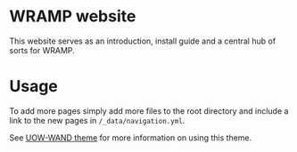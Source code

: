 # WRAMP website

This website serves as an introduction, install guide and a central hub of sorts for WRAMP.

# Usage

To add more pages simply add more files to the root directory and include a link to the new pages in `/_data/navigation.yml`.

See [UOW-WAND theme](https://github.com/wanduow/jekyll-theme-wand) for more information on using this theme.

 